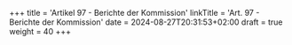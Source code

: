 +++
title = 'Artikel 97 - Berichte der Kommission'
linkTitle = 'Art. 97 - Berichte der Kommission'
date = 2024-08-27T20:31:53+02:00
draft = true
weight = 40
+++
